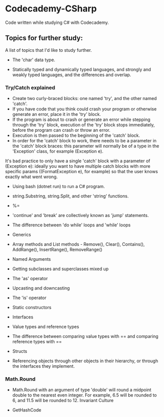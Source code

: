 # Codecademy-CSharp
 
Code written while studying C# with Codecademy.

## Topics for further study:

A list of topics that I'd like to study further. 

- The 'char' data type.

- Statically typed and dynamically typed languages, and strongly and weakly typed languages, and the differences and overlap.

### Try/Catch explained

- Create two curly-braced blocks: one named 'try', and the other named 'catch'.
- If you have code that you think could crash your program or otherwise generate an error, place it in the 'try' block.
- If the program is about to crash or generate an error while stepping through the 'try' block, execution of the 'try' block stops immediately, before the program can crash or throw an error.
- Execution is then passed to the beginning of the 'catch' block.
- In order for the 'catch' block to work, there needs to be a parameter in the 'catch' block braces: this parameter will normally be of a type in the 'Exception' class, for example (Exception e).

It's bad practice to only have a single 'catch' block with a parameter of (Exception e): ideally you want to have multiple catch blocks with more specific params ((FormatException e), for example) so that the user knows exactly what went wrong.

- Using bash (dotnet run) to run a C# program.

- string.Substring, string.Split, and other 'string' functions. 

- %=

- 'continue' and 'break' are collectively known as 'jump' statements.

- The difference between 'do while' loops and 'while' loops

- Generics

- Array methods and List methods - Remove(), Clear(), Contains(), AddRange(), InsertRange(), RemoveRange()

- Named Arguments

- Getting subclasses and superclasses mixed up

- The 'as' operator

- Upcasting and downcasting

- The 'is' operator

- Static constructors

- Interfaces

- Value types and reference types

- The difference between comparing value types with == and comparing reference types with ==

- Structs

- Referencing objects through other objects in their hierarchy, or through the interfaces they implement.

### Math.Round

- Math.Round with an argument of type 'double' will round a midpoint double to the nearest even integer. For example, 6.5 will be rounded to 6, and 11.5 will be rounded to 12.
Invariant Culture

- GetHashCode
